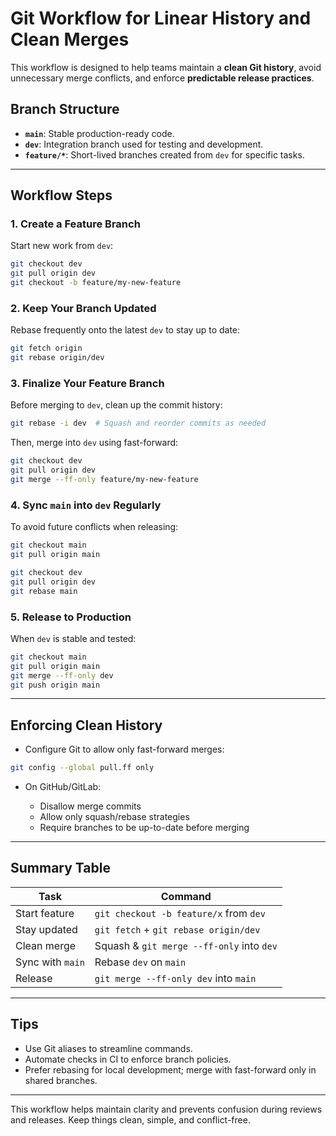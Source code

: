 # Git Workflow for Linear History and Clean Merges

This workflow is designed to help teams maintain a **clean Git history**, avoid unnecessary merge conflicts, and enforce **predictable release practices**.

## Branch Structure

* **`main`**: Stable production-ready code.
* **`dev`**: Integration branch used for testing and development.
* **`feature/*`**: Short-lived branches created from `dev` for specific tasks.

---

## Workflow Steps

### 1. Create a Feature Branch

Start new work from `dev`:

```bash
git checkout dev
git pull origin dev
git checkout -b feature/my-new-feature
```

### 2. Keep Your Branch Updated

Rebase frequently onto the latest `dev` to stay up to date:

```bash
git fetch origin
git rebase origin/dev
```

### 3. Finalize Your Feature Branch

Before merging to `dev`, clean up the commit history:

```bash
git rebase -i dev  # Squash and reorder commits as needed
```

Then, merge into `dev` using fast-forward:

```bash
git checkout dev
git pull origin dev
git merge --ff-only feature/my-new-feature
```

### 4. Sync `main` into `dev` Regularly

To avoid future conflicts when releasing:

```bash
git checkout main
git pull origin main

git checkout dev
git pull origin dev
git rebase main
```

### 5. Release to Production

When `dev` is stable and tested:

```bash
git checkout main
git pull origin main
git merge --ff-only dev
git push origin main
```

---

## Enforcing Clean History

* Configure Git to allow only fast-forward merges:

```bash
git config --global pull.ff only
```

* On GitHub/GitLab:

  * Disallow merge commits
  * Allow only squash/rebase strategies
  * Require branches to be up-to-date before merging

---

## Summary Table

| Task             | Command                                   |
| ---------------- | ----------------------------------------- |
| Start feature    | `git checkout -b feature/x` from `dev`    |
| Stay updated     | `git fetch` + `git rebase origin/dev`     |
| Clean merge      | Squash & `git merge --ff-only` into `dev` |
| Sync with `main` | Rebase `dev` on `main`                    |
| Release          | `git merge --ff-only dev` into `main`     |

---

## Tips

* Use Git aliases to streamline commands.
* Automate checks in CI to enforce branch policies.
* Prefer rebasing for local development; merge with fast-forward only in shared branches.

---

This workflow helps maintain clarity and prevents confusion during reviews and releases. Keep things clean, simple, and conflict-free.
